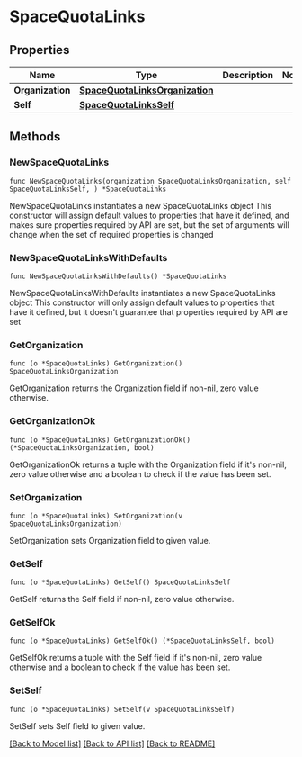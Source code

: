 # SpaceQuotaLinks

## Properties

Name | Type | Description | Notes
------------ | ------------- | ------------- | -------------
**Organization** | [**SpaceQuotaLinksOrganization**](SpaceQuotaLinksOrganization.md) |  | 
**Self** | [**SpaceQuotaLinksSelf**](SpaceQuotaLinksSelf.md) |  | 

## Methods

### NewSpaceQuotaLinks

`func NewSpaceQuotaLinks(organization SpaceQuotaLinksOrganization, self SpaceQuotaLinksSelf, ) *SpaceQuotaLinks`

NewSpaceQuotaLinks instantiates a new SpaceQuotaLinks object
This constructor will assign default values to properties that have it defined,
and makes sure properties required by API are set, but the set of arguments
will change when the set of required properties is changed

### NewSpaceQuotaLinksWithDefaults

`func NewSpaceQuotaLinksWithDefaults() *SpaceQuotaLinks`

NewSpaceQuotaLinksWithDefaults instantiates a new SpaceQuotaLinks object
This constructor will only assign default values to properties that have it defined,
but it doesn't guarantee that properties required by API are set

### GetOrganization

`func (o *SpaceQuotaLinks) GetOrganization() SpaceQuotaLinksOrganization`

GetOrganization returns the Organization field if non-nil, zero value otherwise.

### GetOrganizationOk

`func (o *SpaceQuotaLinks) GetOrganizationOk() (*SpaceQuotaLinksOrganization, bool)`

GetOrganizationOk returns a tuple with the Organization field if it's non-nil, zero value otherwise
and a boolean to check if the value has been set.

### SetOrganization

`func (o *SpaceQuotaLinks) SetOrganization(v SpaceQuotaLinksOrganization)`

SetOrganization sets Organization field to given value.


### GetSelf

`func (o *SpaceQuotaLinks) GetSelf() SpaceQuotaLinksSelf`

GetSelf returns the Self field if non-nil, zero value otherwise.

### GetSelfOk

`func (o *SpaceQuotaLinks) GetSelfOk() (*SpaceQuotaLinksSelf, bool)`

GetSelfOk returns a tuple with the Self field if it's non-nil, zero value otherwise
and a boolean to check if the value has been set.

### SetSelf

`func (o *SpaceQuotaLinks) SetSelf(v SpaceQuotaLinksSelf)`

SetSelf sets Self field to given value.



[[Back to Model list]](../README.md#documentation-for-models) [[Back to API list]](../README.md#documentation-for-api-endpoints) [[Back to README]](../README.md)


